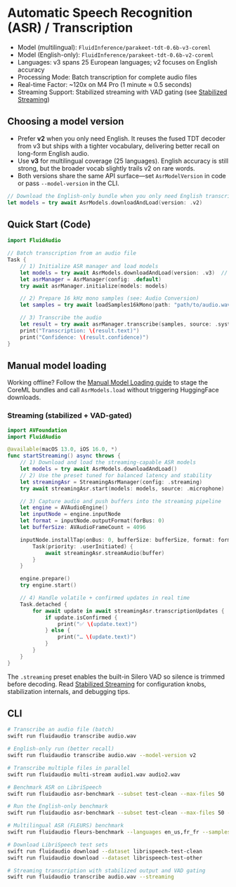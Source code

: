 # Automatic Speech Recognition (ASR) / Transcription

- Model (multilingual): `FluidInference/parakeet-tdt-0.6b-v3-coreml`
- Model (English-only): `FluidInference/parakeet-tdt-0.6b-v2-coreml`
- Languages: v3 spans 25 European languages; v2 focuses on English accuracy
- Processing Mode: Batch transcription for complete audio files
- Real-time Factor: ~120x on M4 Pro (1 minute ≈ 0.5 seconds)
- Streaming Support: Stabilized streaming with VAD gating (see [Stabilized Streaming](StabilizedStreaming.md))

## Choosing a model version

- Prefer **v2** when you only need English. It reuses the fused TDT decoder from v3 but ships with a tighter vocabulary, delivering better recall on long-form English audio.
- Use **v3** for multilingual coverage (25 languages). English accuracy is still strong, but the broader vocab slightly trails v2 on rare words.
- Both versions share the same API surface—set `AsrModelVersion` in code or pass `--model-version` in the CLI.

```swift
// Download the English-only bundle when you only need English transcripts
let models = try await AsrModels.downloadAndLoad(version: .v2)
```

## Quick Start (Code)

```swift
import FluidAudio

// Batch transcription from an audio file
Task {
    // 1) Initialize ASR manager and load models
    let models = try await AsrModels.downloadAndLoad(version: .v3)  // Switch to .v2 for English-only
    let asrManager = AsrManager(config: .default)
    try await asrManager.initialize(models: models)

    // 2) Prepare 16 kHz mono samples (see: Audio Conversion)
    let samples = try await loadSamples16kMono(path: "path/to/audio.wav")

    // 3) Transcribe the audio
    let result = try await asrManager.transcribe(samples, source: .system)
    print("Transcription: \(result.text)")
    print("Confidence: \(result.confidence)")
}
```

## Manual model loading

Working offline? Follow the [Manual Model Loading guide](ManualModelLoading.md) to stage the CoreML bundles and call `AsrModels.load` without triggering HuggingFace downloads.

### Streaming (stabilized + VAD-gated)

```swift
import AVFoundation
import FluidAudio

@available(macOS 13.0, iOS 16.0, *)
func startStreaming() async throws {
    // 1) Download and load the streaming-capable ASR models
    let models = try await AsrModels.downloadAndLoad()
    // 2) Use the preset tuned for balanced latency and stability
    let streamingAsr = StreamingAsrManager(config: .streaming)
    try await streamingAsr.start(models: models, source: .microphone)

    // 3) Capture audio and push buffers into the streaming pipeline
    let engine = AVAudioEngine()
    let inputNode = engine.inputNode
    let format = inputNode.outputFormat(forBus: 0)
    let bufferSize: AVAudioFrameCount = 4096

    inputNode.installTap(onBus: 0, bufferSize: bufferSize, format: format) { buffer, _ in
        Task(priority: .userInitiated) {
            await streamingAsr.streamAudio(buffer)
        }
    }

    engine.prepare()
    try engine.start()

    // 4) Handle volatile + confirmed updates in real time
    Task.detached {
        for await update in await streamingAsr.transcriptionUpdates {
            if update.isConfirmed {
                print("✅ \(update.text)")
            } else {
                print("… \(update.text)")
            }
        }
    }
}
```

The `.streaming` preset enables the built-in Silero VAD so silence is trimmed before decoding. Read [Stabilized Streaming](StabilizedStreaming.md) for configuration knobs, stabilization internals, and debugging tips.

## CLI

```bash
# Transcribe an audio file (batch)
swift run fluidaudio transcribe audio.wav

# English-only run (better recall)
swift run fluidaudio transcribe audio.wav --model-version v2

# Transcribe multiple files in parallel
swift run fluidaudio multi-stream audio1.wav audio2.wav

# Benchmark ASR on LibriSpeech
swift run fluidaudio asr-benchmark --subset test-clean --max-files 50

# Run the English-only benchmark
swift run fluidaudio asr-benchmark --subset test-clean --max-files 50 --model-version v2

# Multilingual ASR (FLEURS) benchmark
swift run fluidaudio fleurs-benchmark --languages en_us,fr_fr --samples 10

# Download LibriSpeech test sets
swift run fluidaudio download --dataset librispeech-test-clean
swift run fluidaudio download --dataset librispeech-test-other

# Streaming transcription with stabilized output and VAD gating
swift run fluidaudio transcribe audio.wav --streaming
```

